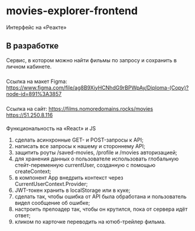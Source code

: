# movies-explorer-frontend

Интерфейс на «Реакте»

## В разработке

Сервис, в котором можно найти фильмы по запросу и сохранить в личном кабинете.

###
Ссылка на макет Figma:
https://www.figma.com/file/ag8B9XiyHCNhdG9rBPWpAy/Diploma-(Copy)?node-id=891%3A3857

###
Ссылка на сайт:
https://films.nomoredomains.rocks/movies
https://51.250.8.116


####
Функциональность на «React» и JS

1. сделать асинхронные GET- и POST-запросы к API;
2. написать все запросы к нашему и стороннему API;
3. защитить роуты /saved-movies, /profile и /movies авторизацией;
4. для хранения данных о пользователе использовать глобальную  стейт-переменную currentUser, созданную с помощью createContext;
5. в компонент App внедрить контекст через CurrentUserContext.Provider;
6. JWT-токен хранить в localStorage или в куке;
7. сделать так, чтобы ошибка от API была обработана и пользователь видел сообщение об ошибке;
8. настроить прелоадер так, чтобы он крутился, пока от сервера идёт ответ;
9. кликом по карточке переводить на ютюб-трейлер фильма.
